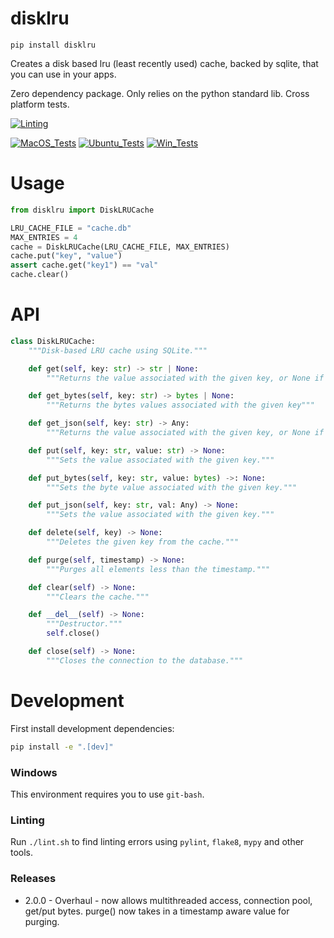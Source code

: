 # disklru

`pip install disklru`

Creates a disk based lru (least recently used) cache, backed by sqlite, that you can use in your apps.

Zero dependency package. Only relies on the python standard lib. Cross platform tests.

[![Linting](../../actions/workflows/lint.yml/badge.svg)](../../actions/workflows/lint.yml)

[![MacOS_Tests](../../actions/workflows/push_macos.yml/badge.svg)](../../actions/workflows/push_macos.yml)
[![Ubuntu_Tests](../../actions/workflows/push_ubuntu.yml/badge.svg)](../../actions/workflows/push_ubuntu.yml)
[![Win_Tests](../../actions/workflows/push_win.yml/badge.svg)](../../actions/workflows/push_win.yml)


# Usage

```python
from disklru import DiskLRUCache

LRU_CACHE_FILE = "cache.db"
MAX_ENTRIES = 4
cache = DiskLRUCache(LRU_CACHE_FILE, MAX_ENTRIES)
cache.put("key", "value")
assert cache.get("key1") == "val"
cache.clear()
```

# API

```python
class DiskLRUCache:
    """Disk-based LRU cache using SQLite."""

    def get(self, key: str) -> str | None:
        """Returns the value associated with the given key, or None if the key is not in the cache."""

    def get_bytes(self, key: str) -> bytes | None:
        """Returns the bytes values associated with the given key"""

    def get_json(self, key: str) -> Any:
        """Returns the value associated with the given key, or None if the key is not in the cache."""

    def put(self, key: str, value: str) -> None:
        """Sets the value associated with the given key."""

    def put_bytes(self, key: str, value: bytes) ->: None:
        """Sets the byte value associated with the given key."""

    def put_json(self, key: str, val: Any) -> None:
        """Sets the value associated with the given key."""

    def delete(self, key) -> None:
        """Deletes the given key from the cache."""

    def purge(self, timestamp) -> None:
        """Purges all elements less than the timestamp."""

    def clear(self) -> None:
        """Clears the cache."""

    def __del__(self) -> None:
        """Destructor."""
        self.close()

    def close(self) -> None:
        """Closes the connection to the database."""
```

# Development

First install development dependencies:

```bash
pip install -e ".[dev]"
```

### Windows

This environment requires you to use `git-bash`.

### Linting

Run `./lint.sh` to find linting errors using `pylint`, `flake8`, `mypy` and other tools.


### Releases

  * 2.0.0 - Overhaul - now allows multithreaded access, connection pool, get/put bytes. purge() now takes in a timestamp aware value for purging.